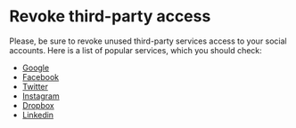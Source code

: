 # Revoke third-party access

Please, be sure to revoke unused third-party services access to your social accounts. 
Here is a list of popular services, which you should check:
- [Google](https://myaccount.google.com/permissions)
- [Facebook](https://www.facebook.com/settings/?tab=applications)
- [Twitter](https://twitter.com/settings/applications)
- [Instagram](https://www.instagram.com/accounts/manage_access/)
- [Dropbox](https://www.dropbox.com/account/security)
- [Linkedin](https://www.linkedin.com/psettings/third-party-applications)
